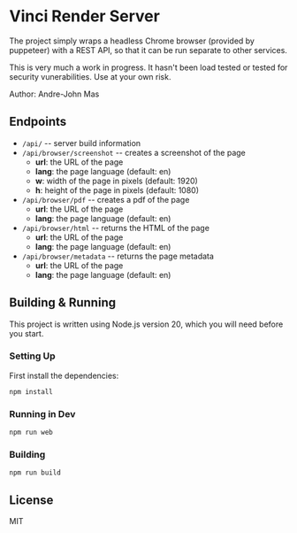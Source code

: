 # Vinci Render Server

The project simply wraps a headless Chrome browser (provided by puppeteer)
with a REST API, so that it can be run separate to other services.

This is very much a work in progress. It hasn't been load tested or tested
for security vunerabilities. Use at your own risk.

Author: Andre-John Mas

## Endpoints

- `/api/` -- server build information
- `/api/browser/screenshot` -- creates a screenshot of the page
  - **url**: the URL of the page
  - **lang**: the page language (default: en)
  - **w**: width of the page in pixels (default: 1920)
  - **h**: height of the page in pixels (default: 1080)
- `/api/browser/pdf` -- creates a pdf of the page
  - **url**: the URL of the page
  - **lang**: the page language (default: en)
- `/api/browser/html` -- returns the HTML of the page
  - **url**: the URL of the page
  - **lang**: the page language (default: en)
- `/api/browser/metadata` -- returns the page metadata
  - **url**: the URL of the page
  - **lang**: the page language (default: en)

## Building & Running

This project is written using Node.js version 20, which  you will
need before you start.

### Setting Up

First install the dependencies:

```
npm install
```

### Running in Dev

```
npm run web
```

### Building

```
npm run build
```

## License

MIT

